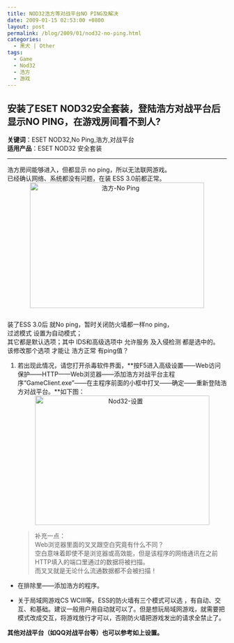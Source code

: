 ```yaml
---
title: NOD32浩方等对战平台NO PING及解决
date: 2009-01-15 02:53:00 +0800
layout: post
permalink: /blog/2009/01/nod32-no-ping.html
categories:
  - 黑犬 | Other
tags:
  - Game
  - Nod32
  - 浩方
  - 游戏
---
```

## 安装了ESET NOD32安全套装，登陆浩方对战平台后显示NO PING，在游戏房间看不到人?

  
<span style='font-size: 100%;'><strong>关键词</strong>：ESET NOD32,No Ping,浩方,对战平台</span>  
<span style='font-size: 100%;'><strong>适用产品</strong>：ESET NOD32 安全套装</span>  
  
* * *

  
浩方房间能够进入，但都显示 no ping，所以无法联网游戏。  
已经确认网络、系统都没有问题，在装 ESS 3.0前都正常。  
<img border='0' style='margin: 0px auto 10px; display: block; width: 400px; height: 288px; text-align: center;' alt='浩方-No Ping' src='http://junnie.3322.org/images/zhu8.net/no-ping.png' />  
装了ESS 3.0后 就No ping，暂时关闭防火墙都一样no ping，  
过滤模式 设置为自动模式；  
其它都是默认选项；其中 IDS和高级选项中 允许服务 及入侵检测 都是选中的。  
该修改那个选项 才能让 浩方正常 有ping值？  
  
1.  若出现此情况，请您打开杀毒软件界面，**按F5进入高级设置——Web访问保护——HTTP——Web浏览器——添加浩方对战平台主程序“GameClient.exe”——在主程序前面的小框中打叉——确定——重新登陆浩方对战平台。**如下图：  
    <img border='0' style='margin: 0px auto 10px; display: block; width: 400px; height: 297px; text-align: center;' alt='Nod32-设置' src='http://junnie.3322.org/images/zhu8.net/nod32-set.jpg' />  
      
    > 补充一点：  
    > Web浏览器里面的叉叉跟空白究竟有什么不同？  
    > 空白意味着即使不是浏览器或高效能，但是该程序的网络通讯在之前HTTP填入的端口里通过的数据将被扫描。  
    > 而叉叉就是无论什么流通数据都不会被扫描！</p>
  
*   在排除里——添加浩方的程序。
  
*   关于局域网游戏CS WCIII等。ESS的防火墙有三个模式可以选 ，有自动、交互、和基础。建议一般用户用自动就可以了。但是想玩局域网游戏，就需要把模式改成交互，将游戏放行才可以，否刚防火墙把游戏发出的请求全禁止了。</ol> 
  
**其他对战平台（如QQ对战平台等）也可以参考如上设置。**